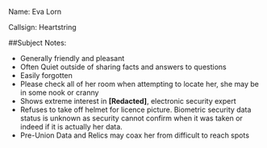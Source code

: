 Name: Eva Lorn

Callsign: Heartstring

##Subject Notes:
- Generally friendly and pleasant
- Often Quiet outside of sharing facts and answers to questions
- Easily forgotten
- Please check all of her room when attempting to locate her, she may be in some nook or cranny
- Shows extreme interest in **\[Redacted]**, electronic security expert
- Refuses to take off helmet for licence picture. Biometric security data status is unknown as security cannot confirm when it was taken or indeed if it is actually her data.
- Pre-Union Data and Relics may coax her from difficult to reach spots